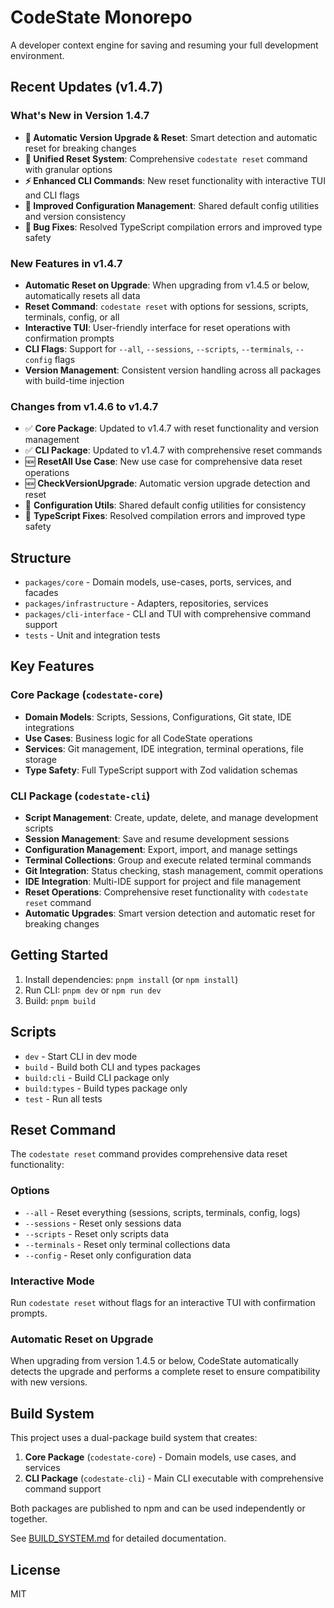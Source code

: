 # CodeState Monorepo

A developer context engine for saving and resuming your full development environment.

## Recent Updates (v1.4.7)

### What's New in Version 1.4.7
- **🚀 Automatic Version Upgrade & Reset**: Smart detection and automatic reset for breaking changes
- **🔄 Unified Reset System**: Comprehensive `codestate reset` command with granular options
- **⚡ Enhanced CLI Commands**: New reset functionality with interactive TUI and CLI flags
- **🔧 Improved Configuration Management**: Shared default config utilities and version consistency
- **🐛 Bug Fixes**: Resolved TypeScript compilation errors and improved type safety

### New Features in v1.4.7
- **Automatic Reset on Upgrade**: When upgrading from v1.4.5 or below, automatically resets all data
- **Reset Command**: `codestate reset` with options for sessions, scripts, terminals, config, or all
- **Interactive TUI**: User-friendly interface for reset operations with confirmation prompts
- **CLI Flags**: Support for `--all`, `--sessions`, `--scripts`, `--terminals`, `--config` flags
- **Version Management**: Consistent version handling across all packages with build-time injection

### Changes from v1.4.6 to v1.4.7
- ✅ **Core Package**: Updated to v1.4.7 with reset functionality and version management
- ✅ **CLI Package**: Updated to v1.4.7 with comprehensive reset commands
- 🆕 **ResetAll Use Case**: New use case for comprehensive data reset operations
- 🆕 **CheckVersionUpgrade**: Automatic version upgrade detection and reset
- 🔧 **Configuration Utils**: Shared default config utilities for consistency
- 🐛 **TypeScript Fixes**: Resolved compilation errors and improved type safety

## Structure

- `packages/core` - Domain models, use-cases, ports, services, and facades
- `packages/infrastructure` - Adapters, repositories, services
- `packages/cli-interface` - CLI and TUI with comprehensive command support
- `tests` - Unit and integration tests

## Key Features

### Core Package (`codestate-core`)
- **Domain Models**: Scripts, Sessions, Configurations, Git state, IDE integrations
- **Use Cases**: Business logic for all CodeState operations
- **Services**: Git management, IDE integration, terminal operations, file storage
- **Type Safety**: Full TypeScript support with Zod validation schemas

### CLI Package (`codestate-cli`)
- **Script Management**: Create, update, delete, and manage development scripts
- **Session Management**: Save and resume development sessions
- **Configuration Management**: Export, import, and manage settings
- **Terminal Collections**: Group and execute related terminal commands
- **Git Integration**: Status checking, stash management, commit operations
- **IDE Integration**: Multi-IDE support for project and file management
- **Reset Operations**: Comprehensive reset functionality with `codestate reset` command
- **Automatic Upgrades**: Smart version detection and automatic reset for breaking changes

## Getting Started

1. Install dependencies: `pnpm install` (or `npm install`)
2. Run CLI: `pnpm dev` or `npm run dev`
3. Build: `pnpm build`

## Scripts

- `dev` - Start CLI in dev mode
- `build` - Build both CLI and types packages
- `build:cli` - Build CLI package only
- `build:types` - Build types package only
- `test` - Run all tests

## Reset Command

The `codestate reset` command provides comprehensive data reset functionality:

### Options
- `--all` - Reset everything (sessions, scripts, terminals, config, logs)
- `--sessions` - Reset only sessions data
- `--scripts` - Reset only scripts data  
- `--terminals` - Reset only terminal collections data
- `--config` - Reset only configuration data

### Interactive Mode
Run `codestate reset` without flags for an interactive TUI with confirmation prompts.

### Automatic Reset on Upgrade
When upgrading from version 1.4.5 or below, CodeState automatically detects the upgrade and performs a complete reset to ensure compatibility with new versions.

## Build System

This project uses a dual-package build system that creates:
1. **Core Package** (`codestate-core`) - Domain models, use cases, and services
2. **CLI Package** (`codestate-cli`) - Main CLI executable with comprehensive command support

Both packages are published to npm and can be used independently or together.

See [BUILD_SYSTEM.md](./BUILD_SYSTEM.md) for detailed documentation.

## License
MIT 